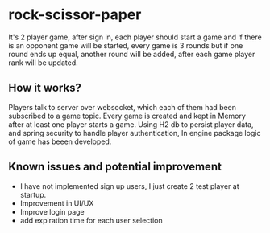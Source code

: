 # rock-scissor-paper
It's 2 player game, after sign in, each player should start a game and if there is an opponent game will be started, 
every game is 3 rounds but if one round ends up equal, another round will be added, after each game player rank will be updated.
## How it works?
Players talk to server over websocket, which each of them had been subscribed to a game topic. Every game is created and kept in 
Memory after at least one player starts a game. Using H2 db to persist player data, and spring security to handle player authentication,
In engine package logic of game has beeen developed. 
## Known issues and potential improvement
* I have not implemented sign up users, I just create 2 test player at startup.
* Improvement in UI/UX
* Improve login page
* add expiration time for each user selection
